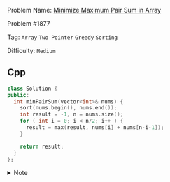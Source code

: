 Problem Name: [Minimize Maximum Pair Sum in Array](https://leetcode.com/problems/minimize-maximum-pair-sum-in-array/description/)

Problem #1877

Tag: `Array` `Two Pointer` `Greedy` `Sorting`

Difficulty: `Medium`

## Cpp

```cpp
class Solution {
public:
  int minPairSum(vector<int>& nums) {
    sort(nums.begin(), nums.end());
    int result = -1, n = nums.size();
    for ( int i = 0; i < n/2; i++ ) {
      result = max(result, nums[i] + nums[n-i-1]);
    }

    return result;
  }
};
```

<details>
  <summary>Note</summary>
  <li>Sort</li>
  <li>Gradually compare from first & last value & calculate maximum</li>
</details>
